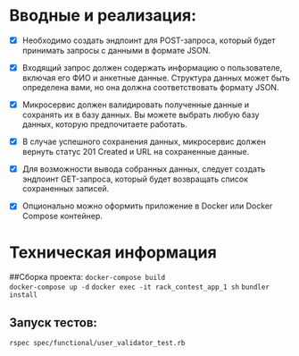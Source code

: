 # Вводные и реализация:

- [x] Необходимо создать эндпоинт для POST-запроса, который будет принимать запросы с данными в формате JSON.

- [x] Входящий запрос должен содержать информацию о пользователе, включая его ФИО и анкетные данные. Структура данных может быть определена вами, но она должна соответствовать формату JSON.

- [x] Микросервис должен валидировать полученные данные и сохранять их в базу данных. Вы можете выбрать любую базу данных, которую предпочитаете работать.

- [x] В случае успешного сохранения данных, микросервис должен вернуть статус 201 Created и URL на сохраненные данные.

- [x] Для возможности вывода собранных данных, следует создать эндпоинт GET-запроса, который будет возвращать список сохраненных записей.

- [x] Опционально можно оформить приложение в Docker или Docker Compose контейнер.


# Техническая информация

##Сборка проекта:
`docker-compose build`   
`docker-compose up -d`
`docker exec -it rack_contest_app_1 sh`
`bundler install`

## Запуск тестов:
`rspec spec/functional/user_validator_test.rb` 

